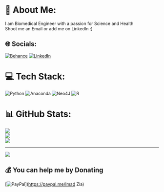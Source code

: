# 💫 About Me:
I am Biomedical Engineer with a passion for Science and Health<br>Shoot me an Email or add me on LinkedIn :)


## 🌐 Socials:
[![Behance](https://img.shields.io/badge/Behance-1769ff?logo=behance&logoColor=white)](https://behance.net/Imadzt) [![LinkedIn](https://img.shields.io/badge/LinkedIn-%230077B5.svg?logo=linkedin&logoColor=white)](https://linkedin.com/in/https://www.linkedin.com/in/imad-ziate-98a6311a8/) 

# 💻 Tech Stack:
![Python](https://img.shields.io/badge/python-3670A0?style=for-the-badge&logo=python&logoColor=ffdd54) ![Anaconda](https://img.shields.io/badge/Anaconda-%2344A833.svg?style=for-the-badge&logo=anaconda&logoColor=white) 	![Neo4J](https://img.shields.io/badge/Neo4j-008CC1?style=for-the-badge&logo=neo4j&logoColor=white) ![R](https://img.shields.io/badge/r-%23276DC3.svg?style=for-the-badge&logo=r&logoColor=white)
# 📊 GitHub Stats:
![](https://github-readme-stats.vercel.app/api?username=Imadzt&theme=dark&hide_border=false&include_all_commits=false&count_private=false)<br/>
![](https://github-readme-streak-stats.herokuapp.com/?user=Imadzt&theme=dark&hide_border=false)<br/>
![](https://github-readme-stats.vercel.app/api/top-langs/?username=Imadzt&theme=dark&hide_border=false&include_all_commits=false&count_private=false&layout=compact)

---
[![](https://visitcount.itsvg.in/api?id=Imadzt&icon=0&color=0)](https://visitcount.itsvg.in)

  ## 💰 You can help me by Donating
  [![PayPal](https://img.shields.io/badge/PayPal-00457C?style=for-the-badge&logo=paypal&logoColor=white)](https://paypal.me/Imad Zia) 

  
<!-- Proudly created with GPRM ( https://gprm.itsvg.in ) -->
<!---
Imadzt/Imadzt is a ✨ special ✨ repository because its `README.md` (this file) appears on your GitHub profile.
You can click the Preview link to take a look at your changes.
--->
